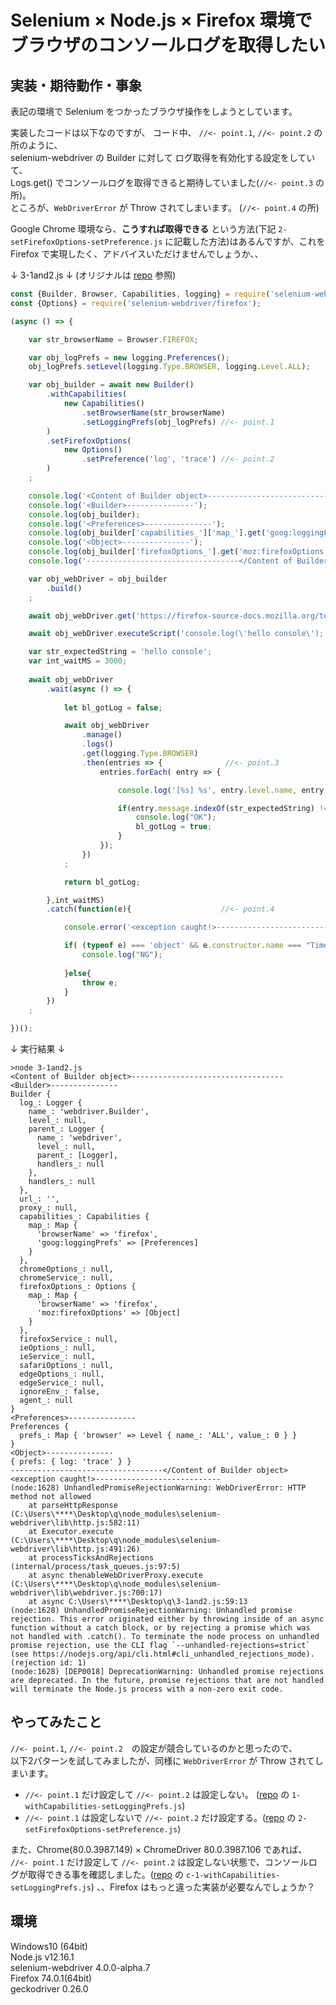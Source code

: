# Selenium × Node.js × Firefox 環境でブラウザのコンソールログを取得したい

## 実装・期待動作・事象

表記の環境で Selenium をつかったブラウザ操作をしようとしています。

実装したコードは以下なのですが、
コード中、 `//<- point.1`,  `//<- point.2` の所のように、  
selenium-webdriver の Builder に対して ログ取得を有効化する設定をしていて、  
Logs.get() でコンソールログを取得できると期待していました(`//<- point.3` の所)。  
ところが、`WebDriverError` が Throw されてしまいます。  (`//<- point.4` の所)

Google Chrome 環境なら、__こうすれば取得できる__ という方法(下記 `2-setFirefoxOptions-setPreference.js` に記載した方法)はあるんですが、これを Firefox で実現したく、アドバイスいただけませんでしょうか、、

↓ 3-1and2.js ↓  (オリジナルは [repo](https://github.com/ikazoichikawa/q) 参照)  
```javascript
const {Builder, Browser, Capabilities, logging} = require('selenium-webdriver');
const {Options} = require('selenium-webdriver/firefox');

(async () => {

    var str_browserName = Browser.FIREFOX;

    var obj_logPrefs = new logging.Preferences();
    obj_logPrefs.setLevel(logging.Type.BROWSER, logging.Level.ALL);

    var obj_builder = await new Builder()
        .withCapabilities(
            new Capabilities()
                .setBrowserName(str_browserName)
                .setLoggingPrefs(obj_logPrefs) //<- point.1
        )
        .setFirefoxOptions(
            new Options()
                .setPreference('log', 'trace') //<- point.2
        )
    ;

    console.log('<Content of Builder object>----------------------------------');
    console.log('<Builder>---------------');
    console.log(obj_builder);
    console.log('<Preferences>---------------');
    console.log(obj_builder['capabilities_']['map_'].get('goog:loggingPrefs'));
    console.log('<Object>---------------');
    console.log(obj_builder['firefoxOptions_'].get('moz:firefoxOptions'));
    console.log('----------------------------------</Content of Builder object>');

    var obj_webDriver = obj_builder
        .build()
    ;

    await obj_webDriver.get('https://firefox-source-docs.mozilla.org/testing/geckodriver/TraceLogs.html');

    await obj_webDriver.executeScript('console.log(\'hello console\');');

    var str_expectedString = 'hello console';
    var int_waitMS = 3000;
    
    await obj_webDriver
        .wait(async () => {
            
            let bl_gotLog = false;

            await obj_webDriver
                .manage()
                .logs()
                .get(logging.Type.BROWSER)
                .then(entries => {              //<- point.3
                    entries.forEach( entry => {

                        console.log('[%s] %s', entry.level.name, entry.message);

                        if(entry.message.indexOf(str_expectedString) != (-1)){
                            console.log("OK");
                            bl_gotLog = true;
                        }
                    });
                })
            ;

            return bl_gotLog;

        },int_waitMS)
        .catch(function(e){                    //<- point.4

            console.error('<exception caught!>----------------------------');

            if( (typeof e) === 'object' && e.constructor.name === "TimeoutError"){
                console.log("NG");
            
            }else{
                throw e;
            }
        })
    ;

})();
```

↓ 実行結果 ↓  

```
>node 3-1and2.js
<Content of Builder object>----------------------------------
<Builder>---------------
Builder {
  log_: Logger {
    name_: 'webdriver.Builder',
    level_: null,
    parent_: Logger {
      name_: 'webdriver',
      level_: null,
      parent_: [Logger],
      handlers_: null
    },
    handlers_: null
  },
  url_: '',
  proxy_: null,
  capabilities_: Capabilities {
    map_: Map {
      'browserName' => 'firefox',
      'goog:loggingPrefs' => [Preferences]
    }
  },
  chromeOptions_: null,
  chromeService_: null,
  firefoxOptions_: Options {
    map_: Map {
      'browserName' => 'firefox',
      'moz:firefoxOptions' => [Object]
    }
  },
  firefoxService_: null,
  ieOptions_: null,
  ieService_: null,
  safariOptions_: null,
  edgeOptions_: null,
  edgeService_: null,
  ignoreEnv_: false,
  agent_: null
}
<Preferences>---------------
Preferences {
  prefs_: Map { 'browser' => Level { name_: 'ALL', value_: 0 } }
}
<Object>---------------
{ prefs: { log: 'trace' } }
----------------------------------</Content of Builder object>
<exception caught!>----------------------------
(node:1628) UnhandledPromiseRejectionWarning: WebDriverError: HTTP method not allowed
    at parseHttpResponse (C:\Users\****\Desktop\q\node_modules\selenium-webdriver\lib\http.js:582:11)
    at Executor.execute (C:\Users\****\Desktop\q\node_modules\selenium-webdriver\lib\http.js:491:26)
    at processTicksAndRejections (internal/process/task_queues.js:97:5)
    at async thenableWebDriverProxy.execute (C:\Users\****\Desktop\q\node_modules\selenium-webdriver\lib\webdriver.js:700:17)
    at async C:\Users\****\Desktop\q\3-1and2.js:59:13
(node:1628) UnhandledPromiseRejectionWarning: Unhandled promise rejection. This error originated either by throwing inside of an async function without a catch block, or by rejecting a promise which was not handled with .catch(). To terminate the node process on unhandled promise rejection, use the CLI flag `--unhandled-rejections=strict` (see https://nodejs.org/api/cli.html#cli_unhandled_rejections_mode). (rejection id: 1)
(node:1628) [DEP0018] DeprecationWarning: Unhandled promise rejections are deprecated. In the future, promise rejections that are not handled will terminate the Node.js process with a non-zero exit code.

```

## やってみたこと

`//<- point.1`,  `//<- point.2`　の設定が競合しているのかと思ったので、  
以下2パターンを試してみましたが、同様に `WebDriverError` が Throw されてしまいます。  

 - `//<- point.1` だけ設定して `//<- point.2` は設定しない。 ([repo](https://github.com/ikazoichikawa/q) の `1-withCapabilities-setLoggingPrefs.js`)
 - `//<- point.1` は設定しないで `//<- point.2` だけ設定する。([repo](https://github.com/ikazoichikawa/q) の `2-setFirefoxOptions-setPreference.js`)

また、Chrome(80.0.3987.149) × ChromeDriver 80.0.3987.106 であれば、  
`//<- point.1` だけ設定して `//<- point.2` は設定しない状態で、コンソールログが取得できる事を確認しました。([repo](https://github.com/ikazoichikawa/q) の `c-1-withCapabilities-setLoggingPrefs.js`)
、、Firefox はもっと違った実装が必要なんでしょうか？  

## 環境

Windows10 (64bit)  
Node.js v12.16.1  
selenium-webdriver 4.0.0-alpha.7  
Firefox 74.0.1(64bit)  
geckodriver 0.26.0